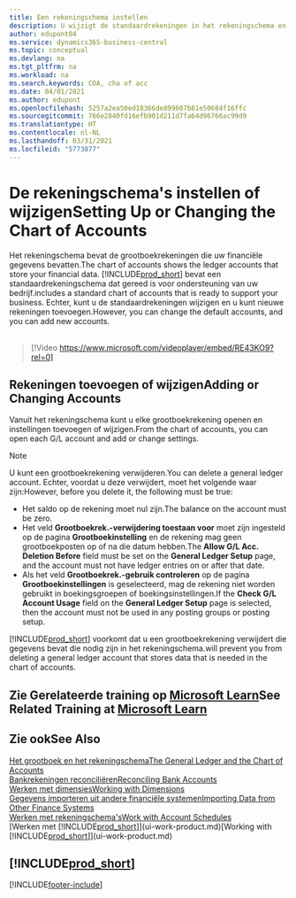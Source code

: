 ```yaml
---
title: Een rekeningschema instellen
description: U wijzigt de standaardrekeningen in het rekeningschema en u kunt nieuwe rekeningen toevoegen.
author: edupont04
ms.service: dynamics365-business-central
ms.topic: conceptual
ms.devlang: na
ms.tgt_pltfrm: na
ms.workload: na
ms.search.keywords: COA, cha of acc
ms.date: 04/01/2021
ms.author: edupont
ms.openlocfilehash: 5257a2ea50ed18366de899607b81e50684f16ffc
ms.sourcegitcommit: 766e2840fd16efb901d211d7fa64d96766ac99d9
ms.translationtype: HT
ms.contentlocale: nl-NL
ms.lasthandoff: 03/31/2021
ms.locfileid: "5773877"
---
```

# <a name="setting-up-or-changing-the-chart-of-accounts"></a><span data-ttu-id="1c762-103">De rekeningschema's instellen of wijzigen</span><span class="sxs-lookup"><span data-stu-id="1c762-103">Setting Up or Changing the Chart of Accounts</span></span>
<span data-ttu-id="1c762-104">Het rekeningschema bevat de grootboekrekeningen die uw financiële gegevens bevatten.</span><span class="sxs-lookup"><span data-stu-id="1c762-104">The chart of accounts shows the ledger accounts that store your financial data.</span></span> [!INCLUDE[prod_short](includes/prod_short.md)] <span data-ttu-id="1c762-105">bevat een standaardrekeningschema dat gereed is voor ondersteuning van uw bedrijf.</span><span class="sxs-lookup"><span data-stu-id="1c762-105">includes a standard chart of accounts that is ready to support your business.</span></span>
<span data-ttu-id="1c762-106">Echter, kunt u de standaardrekeningen wijzigen en u kunt nieuwe rekeningen toevoegen.</span><span class="sxs-lookup"><span data-stu-id="1c762-106">However, you can change the default accounts, and you can add new accounts.</span></span>
<br><br>  

> [!Video https://www.microsoft.com/videoplayer/embed/RE43KO9?rel=0]


## <a name="adding-or-changing-accounts"></a><span data-ttu-id="1c762-107">Rekeningen toevoegen of wijzigen</span><span class="sxs-lookup"><span data-stu-id="1c762-107">Adding or Changing Accounts</span></span>
<span data-ttu-id="1c762-108">Vanuit het rekeningschema kunt u elke grootboekrekening openen en instellingen toevoegen of wijzigen.</span><span class="sxs-lookup"><span data-stu-id="1c762-108">From the chart of accounts, you can open each G/L account and add or change settings.</span></span>

> [!NOTE]  
>   <span data-ttu-id="1c762-109">U kunt een grootboekrekening verwijderen.</span><span class="sxs-lookup"><span data-stu-id="1c762-109">You can delete a general ledger account.</span></span> <span data-ttu-id="1c762-110">Echter, voordat u deze verwijdert, moet het volgende waar zijn:</span><span class="sxs-lookup"><span data-stu-id="1c762-110">However, before you delete it, the following must be true:</span></span>  
>  
>   * <span data-ttu-id="1c762-111">Het saldo op de rekening moet nul zijn.</span><span class="sxs-lookup"><span data-stu-id="1c762-111">The balance on the account must be zero.</span></span>  
>   * <span data-ttu-id="1c762-112">Het veld **Grootboekrek.-verwijdering toestaan voor** moet zijn ingesteld op de pagina **Grootboekinstelling** en de rekening mag geen grootboekposten op of na die datum hebben.</span><span class="sxs-lookup"><span data-stu-id="1c762-112">The **Allow G/L Acc. Deletion Before** field must be set on the **General Ledger Setup** page, and the account must not have ledger entries on or after that date.</span></span>  
>   * <span data-ttu-id="1c762-113">Als het veld **Grootboekrek.-gebruik controleren** op de pagina **Grootboekinstellingen** is geselecteerd, mag de rekening niet worden gebruikt in boekingsgroepen of boekingsinstellingen.</span><span class="sxs-lookup"><span data-stu-id="1c762-113">If the **Check G/L Account Usage** field on the **General Ledger Setup** page is selected, then the account must not be used in any posting groups or posting setup.</span></span>  

[!INCLUDE[prod_short](includes/prod_short.md)] <span data-ttu-id="1c762-114">voorkomt dat u een grootboekrekening verwijdert die gegevens bevat die nodig zijn in het rekeningschema.</span><span class="sxs-lookup"><span data-stu-id="1c762-114">will prevent you from deleting a general ledger account that stores data that is needed in the chart of accounts.</span></span>  

## <a name="see-related-training-at-microsoft-learn"></a><span data-ttu-id="1c762-115">Zie Gerelateerde training op [Microsoft Learn](/learn/modules/chart-accounts-dynamics-365-business-central/index)</span><span class="sxs-lookup"><span data-stu-id="1c762-115">See Related Training at [Microsoft Learn](/learn/modules/chart-accounts-dynamics-365-business-central/index)</span></span>

## <a name="see-also"></a><span data-ttu-id="1c762-116">Zie ook</span><span class="sxs-lookup"><span data-stu-id="1c762-116">See Also</span></span>
[<span data-ttu-id="1c762-117">Het grootboek en het rekeningschema</span><span class="sxs-lookup"><span data-stu-id="1c762-117">The General Ledger and the Chart of Accounts</span></span>](finance-general-ledger.md)  
[<span data-ttu-id="1c762-118">Bankrekeningen reconciliëren</span><span class="sxs-lookup"><span data-stu-id="1c762-118">Reconciling Bank Accounts</span></span>](bank-manage-bank-accounts.md)  
[<span data-ttu-id="1c762-119">Werken met dimensies</span><span class="sxs-lookup"><span data-stu-id="1c762-119">Working with Dimensions</span></span>](finance-dimensions.md)  
[<span data-ttu-id="1c762-120">Gegevens importeren uit andere financiële systemen</span><span class="sxs-lookup"><span data-stu-id="1c762-120">Importing Data from Other Finance Systems</span></span>](across-import-data-configuration-packages.md)  
[<span data-ttu-id="1c762-121">Werken met rekeningschema's</span><span class="sxs-lookup"><span data-stu-id="1c762-121">Work with Account Schedules</span></span>](bi-how-work-account-schedule.md)  
<span data-ttu-id="1c762-122">[Werken met [!INCLUDE[prod_short](includes/prod_short.md)]](ui-work-product.md)</span><span class="sxs-lookup"><span data-stu-id="1c762-122">[Working with [!INCLUDE[prod_short](includes/prod_short.md)]](ui-work-product.md)</span></span>  

## [!INCLUDE[prod_short](includes/free_trial_md.md)]


[!INCLUDE[footer-include](includes/footer-banner.md)]
